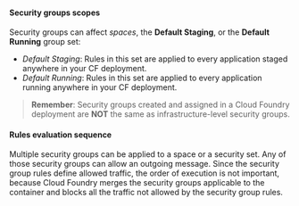 #### Security groups scopes

Security groups can affect *spaces*, the **Default Staging**, or the **Default Running** group set:

- *Default Staging*: Rules in this set are applied to every application staged anywhere in your CF deployment.
- *Default Running*: Rules in this set are applied to every application running anywhere in your CF deployment.

> **Remember**: Security groups created and assigned in a Cloud Foundry deployment are **NOT** the same as infrastructure-level security groups.

#### Rules evaluation sequence

Multiple security groups can be applied to a space or a security set. Any of those security groups can allow an outgoing message. Since the security group rules define allowed traffic, the order of execution is not important, because Cloud Foundry merges the security groups applicable to the container and blocks all the traffic not allowed by the security group rules.
